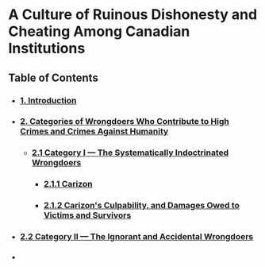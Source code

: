 # A Culture of Ruinous Dishonesty and Cheating Among Canadian Institutions

## Table of Contents
<div id="user-content-toc">
<ul>
 <li><h3><a href="./01-0.md#1-introduction">1. Introduction</a></h3></li>

 <li><h3><a href="./02-0.md#2-categories-of-wrongdoers-who-contribute-to-high-crimes-and-crimes-against-humanity">2. Categories of Wrongdoers Who Contribute to High Crimes and Crimes Against Humanity</a></h3></li>

 <ul>
  <li><h3><a href="./02-1.md#21-category-i--the-systematically-indoctrinated-wrongdoers">2.1 Category I — The Systematically Indoctrinated Wrongdoers</a></h3></li>

  <ul>
   <li><h3><a href="./02-1-1.md#211-carizon">2.1.1 Carizon</a></h3></li>

   <li><h3><a href="./02-1-2.md#212-carizons-culpability-and-damages-owed-to-victims-and-survivors">2.1.2 Carizon's Culpability, and Damages Owed to Victims and Survivors</a></h3></li>
  </ul>  
 </ul>

 <li><h3><a href="">2.2 Category II — The Ignorant and Accidental Wrongdoers</a></h3></li>

 <li><h3><a href=" "> </a></h3></li>

</ul>
</div>